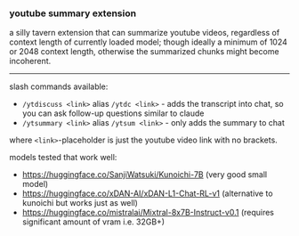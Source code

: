 ### youtube summary extension

a silly tavern extension that can summarize youtube videos, regardless of context length of currently loaded model; though ideally a minimum of 1024 or 2048 context length, otherwise the summarized chunks might become incoherent.

---

slash commands available:

- `/ytdiscuss <link>` alias `/ytdc <link>` - adds the transcript into chat, so you can ask follow-up questions similar to claude
- `/ytsummary <link>` alias `/ytsum <link>` - only adds the summary to chat

where `<link>`-placeholder is just the youtube video link with no brackets.

models tested that work well:
- https://huggingface.co/SanjiWatsuki/Kunoichi-7B (very good small model)
- https://huggingface.co/xDAN-AI/xDAN-L1-Chat-RL-v1 (alternative to kunoichi but works just as well)
- https://huggingface.co/mistralai/Mixtral-8x7B-Instruct-v0.1 (requires significant amount of vram i.e. 32GB+)
